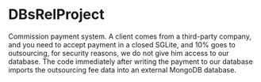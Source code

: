 # DBsRelProject
Commission payment system. A client comes from a third-party company, and you need to accept payment in a closed SGLite, and 10% goes to outsourcing, for security reasons, we do not give him access to our database. The code immediately after writing the payment to our database imports the outsourcing fee data into an external MongoDB database.
